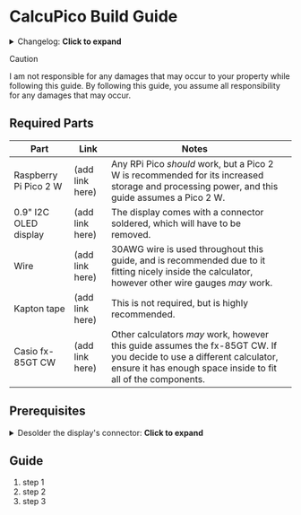 # CalcuPico Build Guide  
<details><summary>Changelog: <b>Click to expand</b></summary>
    
| Version | Date     | Comments          |
|---------|----------|-------------------|
| 0       | 22/05/25 | Created guide.md. |
      
</details>  
  
> [!CAUTION]
> I am not responsible for any damages that may occur to your property while following this guide.
> By following this guide, you assume all responsibility for any damages that may occur.
  
## Required Parts  

| Part                  | Link            | Notes                                                                                                                                                                                 |   |
|-----------------------|-----------------|---------------------------------------------------------------------------------------------------------------------------------------------------------------------------------------|---|
| Raspberry Pi Pico 2 W | (add link here) | Any RPi Pico *should* work, but a Pico 2 W is recommended for its increased storage and processing power, and this guide assumes a Pico 2 W.                                          |   |
| 0.9" I2C OLED display | (add link here) | The display comes with a connector soldered, which will have to be removed.                                                                                                           |   |
| Wire                  | (add link here) | 30AWG wire is used throughout this guide, and is recommended due to it fitting nicely inside the calculator, however other wire gauges *may* work.                                    |   |
| Kapton tape           | (add link here) | This is not required, but is highly recommended.                                                                                                                                      |   |
| Casio fx-85GT CW      | (add link here) | Other calculators *may* work, however this guide assumes the fx-85GT CW. If you decide to use a different calculator, ensure it has enough space inside to fit all of the components. |   |

## Prerequisites  

<details><summary>Desolder the display's connector: <b>Click to expand</b></summary>

Desolder guide here
   
</details>  

## Guide  
1. step 1
2. step 2
3. step 3
